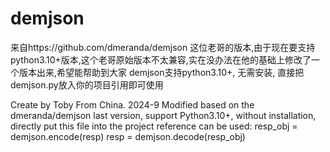 # demjson
来自https://github.com/dmeranda/demjson 这位老哥的版本,由于现在要支持python3.10+版本,这个老哥原始版本不太兼容,实在没办法在他的基础上修改了一个版本出来,希望能帮助到大家
demjson支持python3.10+, 无需安装, 直接把demjson.py放入你的项目引用即可使用

Create by Toby From China. 2024-9
Modified based on the dmeranda/demjson last version, support Python3.10+, without installation, directly put this file into the project reference can be used:
resp_obj = demjson.encode(resp)
resp = demjson.decode(resp_obj)
